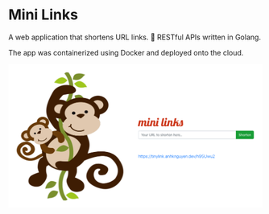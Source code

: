 # Mini Links
A web application that shortens URL links. 🙉 RESTful APIs written in Golang.

The app was containerized using Docker and deployed onto the cloud.

![Alt text](assets/tinylink.png?raw=true "Title")
